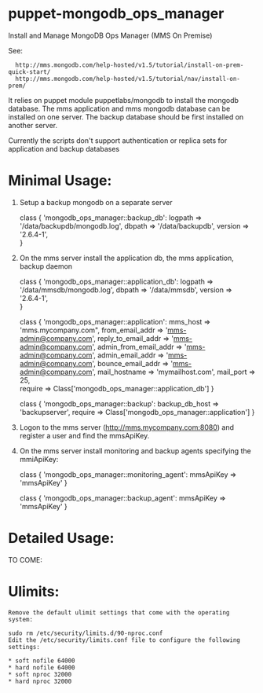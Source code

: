 puppet-mongodb_ops_manager
==========================

Install and Manage MongoDB Ops Manager (MMS On Premise)

See:

      http://mms.mongodb.com/help-hosted/v1.5/tutorial/install-on-prem-quick-start/
      http://mms.mongodb.com/help-hosted/v1.5/tutorial/nav/install-on-prem/


It relies on puppet module puppetlabs/mongodb to install the mongodb database.
The mms application and mms mongodb database can be installed on one server.
The backup database should be first installed on another server.

Currently the scripts don't support authentication or replica sets for application and backup databases 


Minimal Usage: 
=============

1. Setup a backup mongodb on a separate server 

    class { 'mongodb_ops_manager::backup_db':
      logpath      => '/data/backupdb/mongodb.log',
      dbpath       => '/data/backupdb',
      version      => '2.6.4-1',  
    }
  
2. On the mms server install the application db, the mms application, backup daemon

    class { 'mongodb_ops_manager::application_db':
      logpath      => '/data/mmsdb/mongodb.log',
      dbpath       => '/data/mmsdb',
      version      => '2.6.4-1',  
    }
  
    class { 'mongodb_ops_manager::application':
      mms_host              => 'mms.mycompany.com",
      from_email_addr       => 'mms-admin@company.com',
      reply_to_email_addr   => 'mms-admin@company.com',
      admin_from_email_addr => 'mms-admin@company.com',
      admin_email_addr      => 'mms-admin@company.com',
      bounce_email_addr     => 'mms-admin@company.com',
      mail_hostname         => 'mymailhost.com',
      mail_port             => 25,  
      require               => Class['mongodb_ops_manager::application_db'] 
    }
  
    class { 'mongodb_ops_manager::backup':
      backup_db_host => 'backupserver',
      require        => Class['mongodb_ops_manager::application']
    } 
    
3. Logon to the mms server (http://mms.mycompany.com:8080) and register a user and find the mmsApiKey.     
    
4. On the mms server install monitoring and backup agents specifying the mmiApiKey:    
  
    class { 'mongodb_ops_manager::monitoring_agent':
      mmsApiKey => 'mmsApiKey'
    } 

    class { 'mongodb_ops_manager::backup_agent':
      mmsApiKey => 'mmsApiKey'
    } 
 

Detailed Usage:
===============

TO COME:


Ulimits:
========

    Remove the default ulimit settings that come with the operating system:

    sudo rm /etc/security/limits.d/90-nproc.conf
    Edit the /etc/security/limits.conf file to configure the following settings:

    * soft nofile 64000
    * hard nofile 64000
    * soft nproc 32000
    * hard nproc 32000


  
